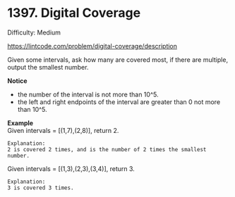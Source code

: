 # 1397. Digital Coverage

Difficulty: Medium

https://lintcode.com/problem/digital-coverage/description

Given some intervals, ask how many are covered most, if there are multiple, output the smallest number.

**Notice**  
* the number of the interval is not more than 10^5.
* the left and right endpoints of the interval are greater than 0 not more than 10^5.

**Example**  
Given intervals = [(1,7),(2,8)], return 2.
```
Explanation:
2 is covered 2 times, and is the number of 2 times the smallest number.
```
Given intervals = [(1,3),(2,3),(3,4)], return 3.
```
Explanation:
3 is covered 3 times.
```
